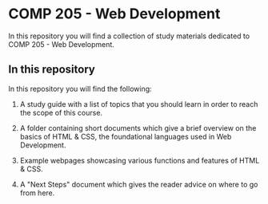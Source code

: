 # COMP 205 - Web Development
In this repository you will find a collection of study materials dedicated to COMP 205 - Web Development.

## In this repository
In this repository you will find the following:
  1. A study guide with a list of topics that you should learn in order to reach the scope of this course.
  
  2. A folder containing short documents which give a brief overview on the basics of HTML & CSS, the foundational languages used in Web Development.
  
  3. Example webpages showcasing various functions and features of HTML & CSS. 
  
  4. A "Next Steps" document which gives the reader advice on where to go from here. 
